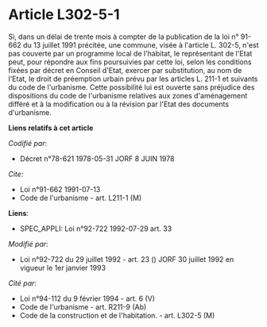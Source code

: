 # Article L302-5-1

Si, dans un délai de trente mois à compter de la publication de la loi n° 91-662 du 13 juillet 1991 précitée, une commune,
visée à l'article L. 302-5, n'est pas couverte par un programme local de l'habitat, le représentant de l'Etat peut, pour
répondre aux fins poursuivies par cette loi, selon les conditions fixées par décret en Conseil d'Etat, exercer par
substitution, au nom de l'Etat, le droit de préemption urbain prévu par les articles L. 211-1 et suivants du code de
l'urbanisme. Cette possibilité lui est ouverte sans préjudice des dispositions du code de l'urbanisme relatives aux zones
d'aménagement différé et à la modification ou à la révision par l'Etat des documents d'urbanisme.

**Liens relatifs à cet article**

_Codifié par_:

  - Décret n°78-621 1978-05-31 JORF 8 JUIN 1978

_Cite_:

  - Loi n°91-662 1991-07-13
  - Code de l'urbanisme - art. L211-1 (M)

**Liens**:

  - SPEC_APPLI: Loi n°92-722 1992-07-29 art. 33

_Modifié par_:

  - Loi n°92-722 du 29 juillet 1992 - art. 23 () JORF 30 juillet 1992 en vigueur le 1er janvier 1993

_Cité par_:

  - Loi n°94-112 du 9 février 1994 - art. 6 (V)
  - Code de l'urbanisme - art. R211-9 (Ab)
  - Code de la construction et de l'habitation. - art. L302-5 (M)
